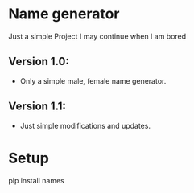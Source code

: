 # Name generator
Just a simple Project I may continue when I am bored

## Version 1.0:

* Only a simple male, female name generator.
## Version 1.1:

* Just simple modifications and updates.

# Setup

pip install names

